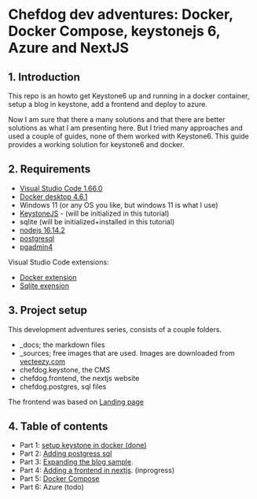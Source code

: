 # Chefdog dev adventures: Docker, Docker Compose, keystonejs 6, Azure and NextJS

## 1. Introduction

This repo is an howto get Keystone6 up and running in a docker container, setup a blog in keystone, add a frontend
and deploy to azure.

Now I am sure that there a many solutions and that there are better solutions as what I am presenting here. But I tried many approaches and used a couple of guides, none of them worked with Keystone6. This guide provides a working solution for keystone6 and docker. 

## 2. Requirements

- [Visual Studio Code 1.66.0](https://code.visualstudio.com/download)
- [Docker desktop 4.6.1](https://www.docker.com/get-started/)
- Windows 11 (or any OS you like, but windows 11 is what I use)
- [KeystoneJS](https://keystonejs.com/docs) -  (will be initialized in this tutorial)
- sqlite (will be initialized+installed in this tutorial)
- [nodejs 16.14.2](https://nodejs.org/en/)
- [postgresql](https://www.enterprisedb.com/downloads/postgres-postgresql-downloads)
- [pgadmin4](https://www.pgadmin.org/)

Visual Studio Code extensions:

- [Docker extension](https://marketplace.visualstudio.com/items?itemName=ms-azuretools.vscode-docker)
- [Sqlite exension](https://marketplace.visualstudio.com/items?itemName=alexcvzz.vscode-sqlite)

## 3. Project setup

This development adventures series, consists of a couple folders.
- _docs; the markdown files
- _sources; free images that are used. Images are downloaded from [vecteezy.com](https://www.vecteezy.com)
- chefdog.keystone, the CMS
- chefdog.frontend, the nextjs website
- chefdog.postgres, sql files

The frontend was based on [Landing page](https://www.tailwindtoolbox.com/templates/landing-page-demo.php)

## 4. Table of contents

- Part 1: [setup keystone in docker (done)](/_docs/keystone6-part1.md)
- Part 2: [Adding postgress sql](/_docs/keystone6-part2.md)
- Part 3: [Expanding the blog sample](/_docs/keystone6-part3.md). 
- Part 4: [Adding a frontend in nextjs](/_docs/keystone6-part4.md). (inprogress)
- Part 5: [Docker Compose](/_docs/keystone6-part5.md) 
- Part 6: Azure (todo)

